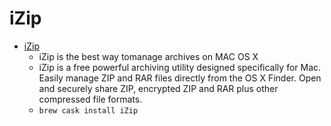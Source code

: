 # iZip
- [iZip](https://www.izip.com/)
  -  iZip is the best way tomanage archives on MAC OS X
  - iZip is a free powerful archiving utility designed specifically for Mac. Easily manage ZIP and RAR files directly from the OS X Finder. Open and securely share ZIP, encrypted ZIP and RAR plus other compressed file formats.
  - `brew cask install iZip`
